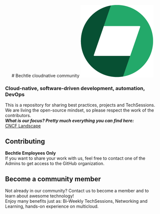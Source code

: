 <div align="center">
# Bechtle cloudnative community

<img src="./Bechtle_Fusion_sRGB_Two_Tone.png" />
  
</div>

### Cloud-native, software-driven development, automation, DevOps

This is a repository for sharing best practices, projects and TechSessions.  
We are living the open-source mindset, so please respect the work of the contributors.  
***What is our focus? Pretty much everything you can find here:***  
[CNCF Landscape](https://landscape.cncf.io/)

## Contributing
**Bechtle Employees Only**  
If you want to share your work with us, feel free to contact one of the Admins to get access to the GitHub organization.  

## Become a community member
Not already in our community? Contact us to become a member and to learn about awesome technology!  
Enjoy many benefits just as: Bi-Weekly TechSessions, Networking and Learning, hands-on experience on multicloud.  
